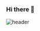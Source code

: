### Hi there 👋

![header](https://capsule-render.vercel.app/api?type=transparentr&height=200&text=Stroke%20Test&fontAlign=70&stroke=00FF00)
<!--
**DaniParkHoJin/DaniParkHoJin** is a ✨ _special_ ✨ repository because its `README.md` (this file) appears on your GitHub profile.

Here are some ideas to get you started:

- 🔭 I’m currently working on ...
- 🌱 I’m currently learning ...
- 👯 I’m looking to collaborate on ...
- 🤔 I’m looking for help with ...
- 💬 Ask me about ...
- 📫 How to reach me: ...
- 😄 Pronouns: ...
- ⚡ Fun fact: ...
-->
